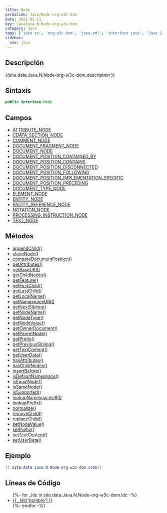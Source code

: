 ```yaml
---
title: Node
permalink: Java/Node-org-w3c-dom
date: 2021-01-11
key: JavaJava.N.Node-org-w3c-dom
category: Java
tags: ['java se', 'org.w3c.dom', 'java.xml', 'interface java', 'Java 1.0']
sidebar: 
  nav: java
---
```


## Descripción
{{site.data.Java.N.Node-org-w3c-dom.description }}

## Sintaxis
~~~java
public interface Node
~~~

## Campos
* [ATTRIBUTE_NODE](/Java/Node-org-w3c-dom/ATTRIBUTE_NODE)
* [CDATA_SECTION_NODE](/Java/Node-org-w3c-dom/CDATA_SECTION_NODE)
* [COMMENT_NODE](/Java/Node-org-w3c-dom/COMMENT_NODE)
* [DOCUMENT_FRAGMENT_NODE](/Java/Node-org-w3c-dom/DOCUMENT_FRAGMENT_NODE)
* [DOCUMENT_NODE](/Java/Node-org-w3c-dom/DOCUMENT_NODE)
* [DOCUMENT_POSITION_CONTAINED_BY](/Java/Node-org-w3c-dom/DOCUMENT_POSITION_CONTAINED_BY)
* [DOCUMENT_POSITION_CONTAINS](/Java/Node-org-w3c-dom/DOCUMENT_POSITION_CONTAINS)
* [DOCUMENT_POSITION_DISCONNECTED](/Java/Node-org-w3c-dom/DOCUMENT_POSITION_DISCONNECTED)
* [DOCUMENT_POSITION_FOLLOWING](/Java/Node-org-w3c-dom/DOCUMENT_POSITION_FOLLOWING)
* [DOCUMENT_POSITION_IMPLEMENTATION_SPECIFIC](/Java/Node-org-w3c-dom/DOCUMENT_POSITION_IMPLEMENTATION_SPECIFIC)
* [DOCUMENT_POSITION_PRECEDING](/Java/Node-org-w3c-dom/DOCUMENT_POSITION_PRECEDING)
* [DOCUMENT_TYPE_NODE](/Java/Node-org-w3c-dom/DOCUMENT_TYPE_NODE)
* [ELEMENT_NODE](/Java/Node-org-w3c-dom/ELEMENT_NODE)
* [ENTITY_NODE](/Java/Node-org-w3c-dom/ENTITY_NODE)
* [ENTITY_REFERENCE_NODE](/Java/Node-org-w3c-dom/ENTITY_REFERENCE_NODE)
* [NOTATION_NODE](/Java/Node-org-w3c-dom/NOTATION_NODE)
* [PROCESSING_INSTRUCTION_NODE](/Java/Node-org-w3c-dom/PROCESSING_INSTRUCTION_NODE)
* [TEXT_NODE](/Java/Node-org-w3c-dom/TEXT_NODE)

## Métodos
* [appendChild()](/Java/Node-org-w3c-dom/appendChild)
* [cloneNode()](/Java/Node-org-w3c-dom/cloneNode)
* [compareDocumentPosition()](/Java/Node-org-w3c-dom/compareDocumentPosition)
* [getAttributes()](/Java/Node-org-w3c-dom/getAttributes)
* [getBaseURI()](/Java/Node-org-w3c-dom/getBaseURI)
* [getChildNodes()](/Java/Node-org-w3c-dom/getChildNodes)
* [getFeature()](/Java/Node-org-w3c-dom/getFeature)
* [getFirstChild()](/Java/Node-org-w3c-dom/getFirstChild)
* [getLastChild()](/Java/Node-org-w3c-dom/getLastChild)
* [getLocalName()](/Java/Node-org-w3c-dom/getLocalName)
* [getNamespaceURI()](/Java/Node-org-w3c-dom/getNamespaceURI)
* [getNextSibling()](/Java/Node-org-w3c-dom/getNextSibling)
* [getNodeName()](/Java/Node-org-w3c-dom/getNodeName)
* [getNodeType()](/Java/Node-org-w3c-dom/getNodeType)
* [getNodeValue()](/Java/Node-org-w3c-dom/getNodeValue)
* [getOwnerDocument()](/Java/Node-org-w3c-dom/getOwnerDocument)
* [getParentNode()](/Java/Node-org-w3c-dom/getParentNode)
* [getPrefix()](/Java/Node-org-w3c-dom/getPrefix)
* [getPreviousSibling()](/Java/Node-org-w3c-dom/getPreviousSibling)
* [getTextContent()](/Java/Node-org-w3c-dom/getTextContent)
* [getUserData()](/Java/Node-org-w3c-dom/getUserData)
* [hasAttributes()](/Java/Node-org-w3c-dom/hasAttributes)
* [hasChildNodes()](/Java/Node-org-w3c-dom/hasChildNodes)
* [insertBefore()](/Java/Node-org-w3c-dom/insertBefore)
* [isDefaultNamespace()](/Java/Node-org-w3c-dom/isDefaultNamespace)
* [isEqualNode()](/Java/Node-org-w3c-dom/isEqualNode)
* [isSameNode()](/Java/Node-org-w3c-dom/isSameNode)
* [isSupported()](/Java/Node-org-w3c-dom/isSupported)
* [lookupNamespaceURI()](/Java/Node-org-w3c-dom/lookupNamespaceURI)
* [lookupPrefix()](/Java/Node-org-w3c-dom/lookupPrefix)
* [normalize()](/Java/Node-org-w3c-dom/normalize)
* [removeChild()](/Java/Node-org-w3c-dom/removeChild)
* [replaceChild()](/Java/Node-org-w3c-dom/replaceChild)
* [setNodeValue()](/Java/Node-org-w3c-dom/setNodeValue)
* [setPrefix()](/Java/Node-org-w3c-dom/setPrefix)
* [setTextContent()](/Java/Node-org-w3c-dom/setTextContent)
* [setUserData()](/Java/Node-org-w3c-dom/setUserData)

## Ejemplo
~~~java
{{ site.data.Java.N.Node-org-w3c-dom.code}}
~~~

## Líneas de Código
<ul>
{%- for _ldc in site.data.Java.N.Node-org-w3c-dom.ldc -%}
   <li>
       <a href="{{_ldc['url'] }}">{{ _ldc['nombre'] }}</a>
   </li>
{%- endfor -%}
</ul>
